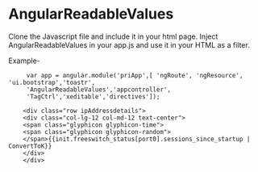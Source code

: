 # AngularReadableValues
Clone the Javascript file and include it in your html page. Inject AngularReadableValues in your app.js and use it in your HTML as a filter. 

Example-
~~~~
     var app = angular.module('priApp',[ 'ngRoute', 'ngResource', 'ui.bootstrap','toastr',
     'AngularReadableValues','appcontroller',
     'TagCtrl','xeditable','directives']);
    
    <div class="row ipAddressdetails">
    <div class="col-lg-12 col-md-12 text-center">
    <span class="glyphicon glyphicon-time">
    <span class="glyphicon glyphicon-random">
    </span>{{init.freeswitch_status[port0].sessions_since_startup | ConvertToK}}
    </div>
    </div>
    
~~~~
